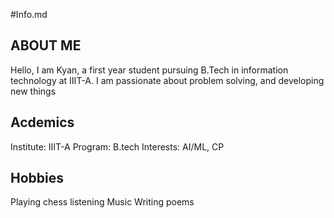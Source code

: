 #Info.md


## ABOUT ME
Hello, I am Kyan, a first year student pursuing B.Tech in information technology at IIIT-A. I am passionate about problem solving, and developing new things

## Acdemics
Institute: IIIT-A
Program: B.tech
Interests: AI/ML, CP

## Hobbies
Playing chess
listening Music
Writing poems
